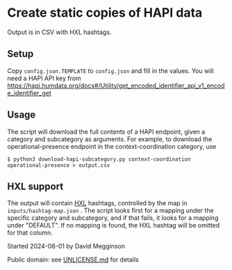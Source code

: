 Create static copies of HAPI data
=================================

Output is in CSV with HXL hashtags.

## Setup

Copy ``config.json.TEMPLATE`` to ``config.json`` and fill in the values.  You will need a HAPI API key from https://hapi.humdata.org/docs#/Utility/get_encoded_identifier_api_v1_encode_identifier_get

## Usage

The script will download the full contents of a HAPI endpoint, given a category and subcategory as arguments.  For example, to download the operational-presence endpoint in the context-coordination category, use

    $ python3 download-hapi-subcategory.py context-coordination operational-presence > output.csv
    
## HXL support

The output will contain [HXL](https://hxlstandard.org) hashtags, controlled by the map in ``inputs/hashtag-map.json`` .  The script looks first for a mapping under the specific category and subcategory, and if that fails, it looks for a mapping under "DEFAULT".  If no mapping is found, the HXL hashtag will be omitted for that column.


Started 2024-08-01 by David Megginson

Public domain: see [UNLICENSE.md](UNLICENSE.md) for details
